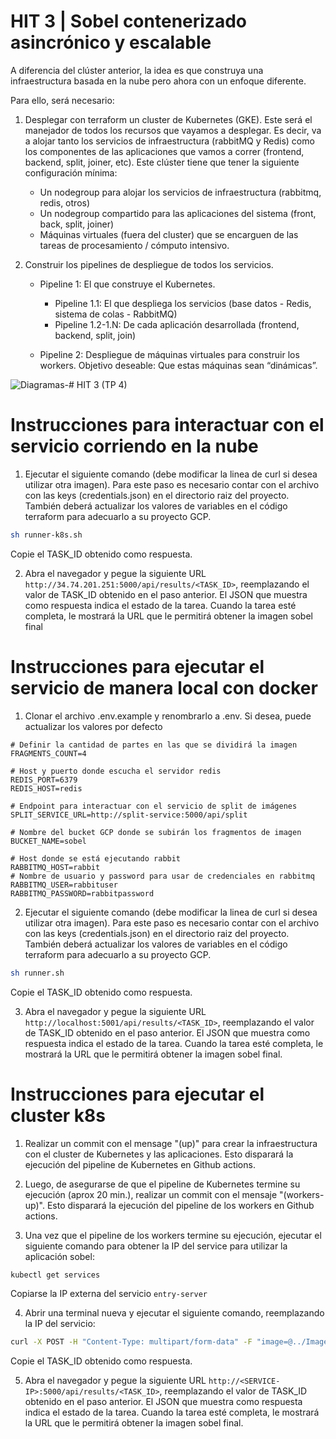# HIT 3 | Sobel contenerizado asincrónico y escalable

A diferencia del clúster anterior, la idea es que construya una infraestructura basada en la nube pero ahora con un enfoque diferente.

Para ello, será necesario:

1. Desplegar con terraform un cluster de Kubernetes (GKE). Este será el manejador de todos los recursos que vayamos a desplegar. Es decir, va a alojar tanto los servicios de infraestructura (rabbitMQ y Redis) como los componentes de las aplicaciones que vamos a correr (frontend, backend, split, joiner, etc). Este clúster tiene que tener la siguiente configuración mínima:

    - Un nodegroup para alojar los servicios de infraestructura (rabbitmq, redis, otros)
    - Un nodegroup compartido para las aplicaciones del sistema (front, back, split, joiner)
    - Máquinas virtuales (fuera del cluster) que se encarguen de las tareas de procesamiento / cómputo intensivo.

2. Construir los pipelines de despliegue de todos los servicios.

    - Pipeline 1: El que construye el Kubernetes.

        - Pipeline 1.1: El que despliega los servicios (base datos - Redis, sistema de colas - RabbitMQ)
        - Pipeline 1.2-1.N: De cada aplicación desarrollada (frontend, backend, split, join)

    - Pipeline 2: Despliegue de máquinas virtuales para construir los workers. Objetivo deseable: Que estas máquinas sean “dinámicas”.

![Diagramas-# HIT 3 (TP 4)](https://github.com/Fedesin/sdypp-2024/assets/117539520/660a280b-d904-4bf5-b8dc-57966502dfa0)

# Instrucciones para interactuar con el servicio corriendo en la nube

1. Ejecutar el siguiente comando (debe modificar la linea de curl si desea utilizar otra imagen). Para este paso es necesario contar con el archivo con las keys (credentials.json) en el directorio raiz del proyecto. También deberá actualizar los valores de variables en el código terraform para adecuarlo a su proyecto GCP.

```bash
sh runner-k8s.sh
```

Copie el TASK_ID obtenido como respuesta.

2. Abra el navegador y pegue la siguiente URL `http://34.74.201.251:5000/api/results/<TASK_ID>`, reemplazando el valor de TASK_ID obtenido en el paso anterior. El JSON que muestra como respuesta indica el estado de la tarea. Cuando la tarea esté completa, le mostrará la URL que le permitirá obtener la imagen sobel final

# Instrucciones para ejecutar el servicio de manera local con docker

1. Clonar el archivo .env.example y renombrarlo a .env. Si desea, puede actualizar los valores por defecto

```
# Definir la cantidad de partes en las que se dividirá la imagen
FRAGMENTS_COUNT=4

# Host y puerto donde escucha el servidor redis
REDIS_PORT=6379
REDIS_HOST=redis

# Endpoint para interactuar con el servicio de split de imágenes
SPLIT_SERVICE_URL=http://split-service:5000/api/split

# Nombre del bucket GCP donde se subirán los fragmentos de imagen
BUCKET_NAME=sobel

# Host donde se está ejecutando rabbit
RABBITMQ_HOST=rabbit
# Nombre de usuario y password para usar de credenciales en rabbitmq
RABBITMQ_USER=rabbituser
RABBITMQ_PASSWORD=rabbitpassword
```

2. Ejecutar el siguiente comando (debe modificar la linea de curl si desea utilizar otra imagen). Para este paso es necesario contar con el archivo con las keys (credentials.json) en el directorio raiz del proyecto. También deberá actualizar los valores de variables en el código terraform para adecuarlo a su proyecto GCP.

```bash
sh runner.sh
```

Copie el TASK_ID obtenido como respuesta.

3. Abra el navegador y pegue la siguiente URL `http://localhost:5001/api/results/<TASK_ID>`, reemplazando el valor de TASK_ID obtenido en el paso anterior. El JSON que muestra como respuesta indica el estado de la tarea. Cuando la tarea esté completa, le mostrará la URL que le permitirá obtener la imagen sobel final.

# Instrucciones para ejecutar el cluster k8s

1. Realizar un commit con el mensage "(up)" para crear la infraestructura con el cluster de Kubernetes y las aplicaciones. Esto disparará la ejecución del pipeline de Kubernetes en Github actions.

2. Luego, de asegurarse de que el pipeline de Kubernetes termine su ejecución (aprox 20 min.), realizar un commit con el mensaje "(workers-up)". Esto disparará la ejecución del pipeline de los workers en Github actions.

3. Una vez que el pipeline de los workers termine su ejecución, ejecutar el siguiente comando para obtener la IP del service para utilizar la aplicación sobel:

```bash
kubectl get services
```

Copiarse la IP externa del servicio `entry-server`

4. Abrir una terminal nueva y ejecutar el siguiente comando, reemplazando la IP del servicio:

```bash
curl -X POST -H "Content-Type: multipart/form-data" -F "image=@../Image6.jpg" -w '\nTiempo total: %{time_total}s\n' http://<SERVICE-IP>:5000/api/sobel
```

Copie el TASK_ID obtenido como respuesta.

5. Abra el navegador y pegue la siguiente URL `http://<SERVICE-IP>:5000/api/results/<TASK_ID>`, reemplazando el valor de TASK_ID obtenido en el paso anterior. El JSON que muestra como respuesta indica el estado de la tarea. Cuando la tarea esté completa, le mostrará la URL que le permitirá obtener la imagen sobel final.
